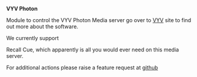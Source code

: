 **VYV Photon**

Module to control the VYV Photon Media server go over to [VYV](https://www.vyv.ca/products/photon/) site to find out more about the software.

We currently support

Recall Cue, which apparently is all you would ever need on this media server.

For additional actions please raise a feature request at [github](https://github.com/bitfocus/companion)
